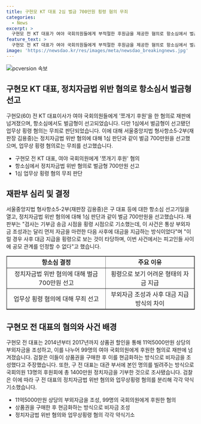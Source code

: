 ```yaml
---
title: 구현모 KT 대표 2심 벌금 700만원 횡령 혐의 무죄
categories:
  - News
excerpt: >
  구현모 전 KT 대표가 여야 국회의원들에게 부적절한 후원금을 제공한 혐의로 항소심에서 벌금형을 선고 받았다. 그러나 업무상 횡령 혐의는 무죄로 판결되었다. 구현모 전 대표는 상품권 할인을 통해 부적절한 자금을 조성하고, 국회의원들에게 불법 후원했다는 검찰의 주장을 받고 있다. 해당 사건은 정식 재판을 통해 처리되었으며, 구 전 대표는 벌금형과 관련해 항소심에서 선고일에 출석하지 않았다.
feature_text: >
  구현모 전 KT 대표가 여야 국회의원들에게 부적절한 후원금을 제공한 혐의로 항소심에서 벌금형을 선고 받았다. 그러나 업무상 횡령 혐의는 무죄로 판결되었다. 구현모 전 대표는 상품권 할인을 통해 부적절한 자금을 조성하고, 국회의원들에게 불법 후원했다는 검찰의 주장을 받고 있다. 해당 사건은 정식 재판을 통해 처리되었으며, 구 전 대표는 벌금형과 관련해 항소심에서 선고일에 출석하지 않았다.
image: 'https://newsdao.kr/res/images/meta/newsdao_breakingnews.jpg'
---
```


<p><img src="https://newsdao.kr/res/images/meta/newsdao_breakingnews.jpg" alt="pcversion 속보" /></p>

<h2 data-ke-size="size26">구현모 KT 대표, 정치자금법 위반 혐의로 항소심서 벌금형 선고</h2>

<p data-ke-size="size16">구현모(60) 전 KT 대표이사가 여야 국회의원들에게 '쪼개기 후원'을 한 혐의로 재판에 넘겨졌으며, 항소심에서도 벌금형이 선고되었습니다. 다만 1심에서 벌금형이 선고됐던 업무상 횡령 혐의는 무죄로 판단되었습니다. 이에 대해 서울중앙지법 형사항소5-2부(재판장 김용중)는 정치자금법 위반 혐의에 대해 1심 판단과 같이 벌금 700만원을 선고했으며, 업무상 횡령 혐의로는 무죄를 선고했습니다.</p>

<ul>
  <li>구현모 전 KT 대표, 여야 국회의원에게 '쪼개기 후원' 혐의</li>
  <li>항소심에서 정치자금법 위반 혐의로 벌금형 700만원 선고</li>
  <li>1심 업무상 횡령 혐의 무죄 판단</li>
</ul>

<h2 data-ke-size="size26">재판부 심리 및 결정</h2>

<p data-ke-size="size16">서울중앙지법 형사항소5-2부(재판장 김용중)은 구 대표 등에 대한 항소심 선고기일을 열고, 정치자금법 위반 혐의에 대해 1심 판단과 같이 벌금 700만원을 선고했습니다. 재판부는 "검사는 기부금 송금 시점을 횡령 시점으로 기소했는데, 이 사건은 통상 부외자금 조성과는 달리 먼저 자금을 마련한 다음 사후에 대금을 지급하는 방식이었다"며 "이럴 경우 사후 대금 지급을 횡령으로 보는 것이 타당하며, 이번 사건에서는 피고인들 사이에 공모 관계를 인정할 수 없다"고 했습니다.</p>

<table style="width: 100%;" border="1">
  <tbody>
    <tr>
      <td style="text-align: center; height: 17px;"><b>항소심 결정</b></td>
      <td style="text-align: center; height: 17px;"><b>주요 이유</b></td>
    </tr>
    <tr>
      <td style="text-align: center; height: 17px;">정치자금법 위반 혐의에 대해 벌금 700만원 선고</td>
      <td style="text-align: center; height: 17px;">횡령으로 보기 어려운 형태의 자금 지급</td>
    </tr>
    <tr>
      <td style="text-align: center; height: 17px;">업무상 횡령 혐의에 대해 무죄 선고</td>
      <td style="text-align: center; height: 17px;">부외자금 조성과 사후 대금 지급 방식의 차이</td>
    </tr>
  </tbody>
</table>

<h2 data-ke-size="size26">구현모 전 대표의 혐의와 사건 배경</h2>

<p data-ke-size="size16">구현모 전 대표는 2014년부터 2017년까지 상품권 할인을 통해 11억5000만원 상당의 부외자금을 조성하고, 이를 나누어 99명의 여야 국회의원에게 후원한 혐의로 재판에 넘겨졌습니다. 검찰은 이들이 상품권을 구매한 후 이를 현금화하는 방식으로 비자금을 조성했다고 주장했습니다. 또한, 구 전 대표는 대관 부서에 본인 명의를 빌려주는 방식으로 국회의원 13명의 후원회에 총 1400만원 정치자금을 기부한 것으로 조사됐습니다. 검찰은 이에 따라 구 전 대표의 정치자금법 위반 혐의와 업무상횡령 혐의를 분리해 각각 약식기소했습니다.</p>

<ul>
  <li>11억5000만원 상당의 부외자금을 조성, 99명의 국회의원에게 후원한 혐의</li>
  <li>상품권을 구매한 후 현금화하는 방식으로 비자금 조성</li>
  <li>정치자금법 위반 혐의와 업무상횡령 혐의 각각 약식기소</li>
</ul>

<p data-ke-size="size16">&nbsp;</p>

